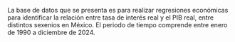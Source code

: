La base de datos que se presenta es para realizar regresiones económicas para identificar la relación entre tasa de interés real y el PIB real, entre distintos sexenios en México.
El periodo de tiempo comprende entre enero de 1990 a diciembre de 2024.

